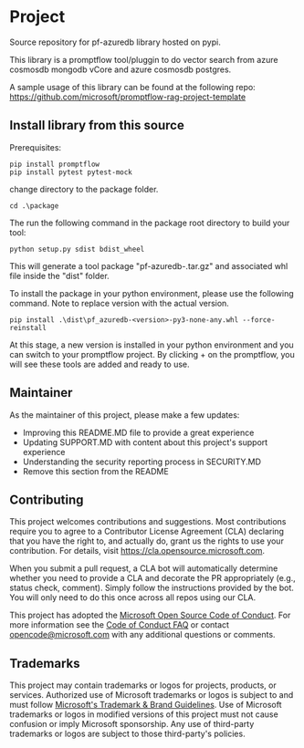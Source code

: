 # Project

Source repository for pf-azuredb library hosted on pypi. 

This library is a promptflow tool/pluggin to do vector search from azure cosmosdb mongodb vCore and azure cosmosdb postgres. 

A sample usage of this library can be found at the following repo: https://github.com/microsoft/promptflow-rag-project-template

## Install library from this source

Prerequisites:
```
pip install promptflow
pip install pytest pytest-mock
```
change directory to the package folder. 
```
cd .\package 
```
The run the following command in the package root directory to build your tool:

```
python setup.py sdist bdist_wheel
```

This will generate a tool package "pf-azuredb-<version>.tar.gz" and associated whl file inside the "dist" folder. 

To install the package in your python environment, please use the following command. Note to replace version with the actual version. 

```
pip install .\dist\pf_azuredb-<version>-py3-none-any.whl --force-reinstall
```

At this stage, a new version is installed in your python environment and you can switch to your promptflow project. By clicking + on the promptflow, you will see these tools are added and ready to use. 

## Maintainer

As the maintainer of this project, please make a few updates:

- Improving this README.MD file to provide a great experience
- Updating SUPPORT.MD with content about this project's support experience
- Understanding the security reporting process in SECURITY.MD
- Remove this section from the README


## Contributing

This project welcomes contributions and suggestions.  Most contributions require you to agree to a
Contributor License Agreement (CLA) declaring that you have the right to, and actually do, grant us
the rights to use your contribution. For details, visit https://cla.opensource.microsoft.com.

When you submit a pull request, a CLA bot will automatically determine whether you need to provide
a CLA and decorate the PR appropriately (e.g., status check, comment). Simply follow the instructions
provided by the bot. You will only need to do this once across all repos using our CLA.

This project has adopted the [Microsoft Open Source Code of Conduct](https://opensource.microsoft.com/codeofconduct/).
For more information see the [Code of Conduct FAQ](https://opensource.microsoft.com/codeofconduct/faq/) or
contact [opencode@microsoft.com](mailto:opencode@microsoft.com) with any additional questions or comments.

## Trademarks

This project may contain trademarks or logos for projects, products, or services. Authorized use of Microsoft 
trademarks or logos is subject to and must follow 
[Microsoft's Trademark & Brand Guidelines](https://www.microsoft.com/en-us/legal/intellectualproperty/trademarks/usage/general).
Use of Microsoft trademarks or logos in modified versions of this project must not cause confusion or imply Microsoft sponsorship.
Any use of third-party trademarks or logos are subject to those third-party's policies.
